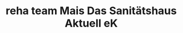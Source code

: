 ---
title: "reha team Mais Das Sanitätshaus Aktuell eK"
url: /vilshofen-an-der-donau/reha-team-mais-das-sanitaetshaus-aktuell-ek/
shop: Sanitätshaus
---